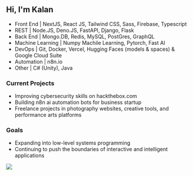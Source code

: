 ## Hi, I'm Kalan
- Front End | NextJS, React JS, Tailwind CSS, Sass, Firebase, Typescript
- REST | Node.JS, Deno.JS, FastAPI, Django, Flask
- Back End | Mongo.DB, Redis, MySQL, PostGres, GraphQL
- Machine Learning | Numpy Machile Learning, Pytorch, Fast AI
- DevOps | Git, Docker, Vercel, Hugging Faces (models & spaces) & Google Cloud Suite
- Automation | n8n.io
- Other | C# (Unity), Java

### Current Projects 
 - Improving cybersecurity skills on hackthebox.com
 - Building n8n ai automation bots for business startup 
 - Freelance projects in photography websites, creative tools, and performance arts platforms
### Goals 
 - Expanding into low-level systems programming
 - Continuing to push the boundaries of interactive and intelligent applications
   
<p>
  <a href="https://skillicons.dev">
    <img src="https://skillicons.dev/icons?i=py,ts,js,c,cpp,rust,pytorch,tensorflow,nextjs,react,nodejs,tailwind,gcp,vercel,docker,git,github,mysql,postgres,firebase&theme=dark&perline=10" />
  </a>
</p>
